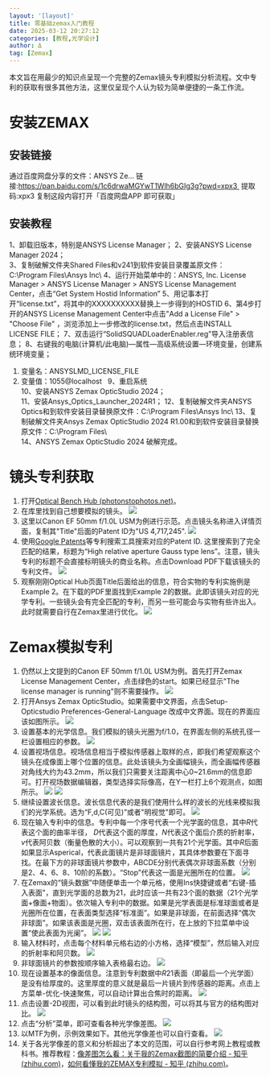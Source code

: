```yaml
---
layout: '[layout]'
title: 零基础zemax入门教程
date: 2025-03-12 20:27:12
categories: [教程,光学设计]
author: Δ
tag: [Zemax]
---
```

本文旨在用最少的知识点呈现一个完整的Zemax镜头专利模拟分析流程。文中专利的获取有很多其他方法，这里仅呈现个人认为较为简单便捷的一条工作流。
# 安装ZEMAX
## 安装链接
通过百度网盘分享的文件：ANSYS Ze…
链接:https://pan.baidu.com/s/1c6drwaMGYwT1Wlh6bGIg3g?pwd=xpx3 
提取码:xpx3
复制这段内容打开「百度网盘APP 即可获取」
## 安装教程
1、卸载旧版本，特别是ANSYS License Manager；
2、安装ANSYS License Manager 2024；  
3、复制破解文件夹Shared Files和v241到软件安装目录覆盖原文件：C:\\Program Files\\Ansys Inc\\
4、运行开始菜单中的：ANSYS, Inc. License Manager > ANSYS License Manager > ANSYS License Management Center，点击“Get System Hostid Information”
5、用记事本打开“license.txt”，将其中的XXXXXXXXXX替换上一步得到的HOSTID
6、第4步打开的ANSYS License Management Center中点击"Add a License File" > "Choose File" ，浏览添加上一步修改的license.txt，然后点击INSTALL LICENSE FILE；
7、双击运行“SolidSQUADLoaderEnabler.reg”导入注册表信息；
8、右键我的电脑(计算机/此电脑)—属性—高级系统设置—环境变量，创建系统环境变量；
1. 变量名：ANSYSLMD_LICENSE_FILE  
2. 变量值：1055@localhost  
9、重启系统  
10、安装ANSYS Zemax OpticStudio 2024；  
11、安装Ansys_Optics_Launcher_2024R1；
12、复制破解文件夹ANSYS Optics和到软件安装目录替换原文件：C:\\Program Files\\Ansys Inc\\
13、复制破解文件夹Ansys Zemax OpticStudio 2024 R1.00和到软件安装目录替换原文件：C:\\Program Files\\  
14、ANSYS Zemax OpticStudio 2024 破解完成。
# 镜头专利获取
1. 打开[Optical Bench Hub (photonstophotos.net)](https://www.photonstophotos.net/GeneralTopics/Lenses/OpticalBench/OpticalBenchHub.htm)。
2. 在库里找到自己想要模拟的镜头。
![](1.png)
3. 这里以Canon EF 50mm f/1.0L USM为例进行示范。点击镜头名称进入详情页面，复制其"Title"后面的Patent ID为"US 4,717,245".
![](2.png)
4. 使用[Google Patents](https://patents.google.com/)等专利搜索工具搜索对应的Patent ID. 这里搜索到了完全匹配的结果，标题为“High relative aperture Gauss type lens”。注意，镜头专利的标题不会直接标明镜头的商业名称。点击Download PDF下载该镜头的专利文件。
![](3.png)
5. 观察刚刚Optical Hub页面Title后面给出的信息，符合实物的专利实施例是Example 2。在下载的PDF里面找到Example 2的数据。此即该镜头对应的光学专利。一些镜头会有完全匹配的专利，而另一些可能会与实物有些许出入。此时就需要自行在Zemax里进行优化。
![](4.png)
# Zemax模拟专利
1. 仍然以上文提到的Canon EF 50mm f/1.0L USM为例。首先打开Zemax License Management Center，点击绿色的start。如果已经显示"The license manager is running"则不需要操作。
![](5.png)
2. 打开Ansys Zemax OpticStudio。如果需要中文界面，点击Setup-Opticstudio Preferences-General-Language 改成中文界面。现在的界面应该如图所示。
![](6.png)
3. 设置基本的光学信息。我们模拟的镜头光圈为f/1.0，在界面左侧的系统孔径一栏设置相应的参数。
![](7.png)
4. 设置视场信息。视场信息相当于模拟传感器上取样的点，即我们希望观察这个镜头在成像面上哪个位置的信息。此处该镜头为全画幅镜头，而全画幅传感器对角线大约为43.2mm，所以我们只需要关注距离中心0~21.6mm的信息即可。打开视场数据编辑器，类型选择实际像高，在Y一栏打上6个观测点，如图所示。
![](8.png)
![](9.png)
5. 继续设置波长信息。波长信息代表的是我们使用什么样的波长的光线来模拟我们的光学系统。选为“F,d,C(可见)”或者"明视觉"即可。
![](10.png)
7. 现在输入专利中的信息。专利中每一个序号代表一个光学面的信息，其中$R$代表这个面的曲率半径， $D$代表这个面的厚度，$N$代表这个面后介质的折射率，$v$代表阿贝数（衡量色散的大小）。可以观察到一共有21个光学面。其中$R$后面如果显示Asperical，代表此面镜片是非球面镜片，其具体参数要在下面寻找。在最下方的非球面镜片参数中，ABCDE分别代表偶次非球面系数（分别是2、4、6、8、10阶的系数）。“Stop”代表这一面是光圈所在的位置。
![](11.png)
8. 在Zemax的“镜头数据”中随便单击一个单元格，使用Ins快捷键或者“右键-插入表面”，直到光学面的总数为21，此时应该一共有23个面的数据（21个光学面+像面+物面）。依次输入专利中的数据。如果是光学表面是标准球面或者是光圈所在位置，在表面类型选择“标准面”。如果是非球面，在前面选择“偶次非球面”。如果该表面是光圈，双击该表面所在行，在上放的下拉菜单中设置“使此表面为光阑”。
![](12.png)
![](13.png)
9. 输入材料时，点击每个材料单元格右边的小方格，选择“模型”，然后输入对应的折射率和阿贝数。
![](14.png)
10. 非球面镜片的参数按顺序输入表格最右边。
![](15.png)
11. 现在设置基本的像面信息。注意到专利数据中$R21$表面（即最后一个光学面）是没有给厚度的。这里厚度的意义就是最后一片镜片到传感器的距离。点击上方菜单-优化-快速聚焦，可以自动计算出合焦时的距离。
![](16.png)
12. 点击设置-2D视图，可以看到此时镜头的结构图，可以将其与官方的结构图对比。
![](17.png)
13. 点击“分析”菜单，即可查看各种光学像差图。
![](18.png)
14. 以MTF为例，示例效果如下。其他光学像差也可以自行查看。
![](19.png)
15. 关于各光学像差的意义和分析超出了本文的范围，可以自行参考网上教程或教科书。推荐教程：[像差图怎么看：关于我的Zemax截图的简要介绍 - 知乎 (zhihu.com)](https://zhuanlan.zhihu.com/p/635741951)，[如何看懂我的ZEMAX专利模拟 - 知乎 (zhihu.com)](https://zhuanlan.zhihu.com/p/640498704)。
